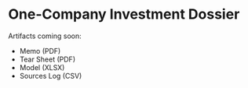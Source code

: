 # One-Company Investment Dossier

Artifacts coming soon:
- Memo (PDF)
- Tear Sheet (PDF)
- Model (XLSX)
- Sources Log (CSV)
